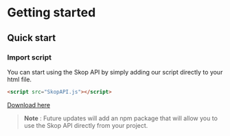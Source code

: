 
# Getting started

## Quick start

### Import script

You can start using the Skop API by simply adding our script directly to your html file.

```html
<script src="SkopAPI.js"></script>

```



[Download here]() 



> **Note** : Future updates will add an npm package that will allow you to use the Skop API directly from your project.



